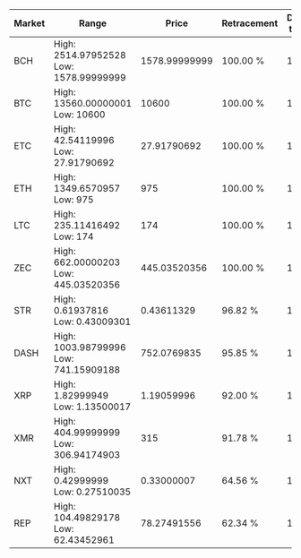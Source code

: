 | Market | Range | Price| Retracement | Doubles to 50% |
| --- | --- | --- | --- | --- |
| BCH | High: 2514.97952528<br />Low: 1578.99999999 | 1578.99999999 | 100.00 % | 1.30 |
| BTC | High: 13560.00000001<br />Low: 10600 | 10600 | 100.00 % | 1.14 |
| ETC | High: 42.54119996<br />Low: 27.91790692 | 27.91790692 | 100.00 % | 1.26 |
| ETH | High: 1349.6570957<br />Low: 975 | 975 | 100.00 % | 1.19 |
| LTC | High: 235.11416492<br />Low: 174 | 174 | 100.00 % | 1.18 |
| ZEC | High: 662.00000203<br />Low: 445.03520356 | 445.03520356 | 100.00 % | 1.24 |
| STR | High: 0.61937816<br />Low: 0.43009301 | 0.43611329 | 96.82 % | 1.20 |
| DASH | High: 1003.98799996<br />Low: 741.15909188 | 752.0769835 | 95.85 % | 1.16 |
| XRP | High: 1.82999949<br />Low: 1.13500017 | 1.19059996 | 92.00 % | 1.25 |
| XMR | High: 404.99999999<br />Low: 306.94174903 | 315 | 91.78 % | 1.13 |
| NXT | High: 0.42999999<br />Low: 0.27510035 | 0.33000007 | 64.56 % | 1.07 |
| REP | High: 104.49829178<br />Low: 62.43452961 | 78.27491556 | 62.34 % | 1.07 |
